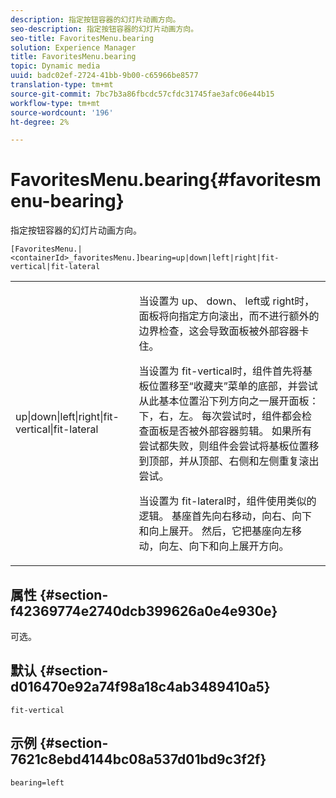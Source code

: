 ```yaml
---
description: 指定按钮容器的幻灯片动画方向。
seo-description: 指定按钮容器的幻灯片动画方向。
seo-title: FavoritesMenu.bearing
solution: Experience Manager
title: FavoritesMenu.bearing
topic: Dynamic media
uuid: badc02ef-2724-41bb-9b00-c65966be8577
translation-type: tm+mt
source-git-commit: 7bc7b3a86fbcdc57cfdc31745fae3afc06e44b15
workflow-type: tm+mt
source-wordcount: '196'
ht-degree: 2%

---
```



# FavoritesMenu.bearing{#favoritesmenu-bearing}

指定按钮容器的幻灯片动画方向。

`[FavoritesMenu.|<containerId>_favoritesMenu.]bearing=up|down|left|right|fit-vertical|fit-lateral`

<table id="table_2B109D2F91E64B5382B31921C3780FA5"> 
 <tbody> 
  <tr> 
   <td colname="col1"> <p><span class="codeph"> up|down|left|right|fit-vertical|fit-lateral</span> </p> </td> 
   <td colname="col2"> <p> 当设置为<span class="codeph"> up</span>、<span class="codeph"> down</span>、<span class="codeph"> left</span>或<span class="codeph"> right</span>时，面板将向指定方向滚出，而不进行额外的边界检查，这会导致面板被外部容器卡住。 </p> <p>当设置为<span class="codeph"> fit-vertical</span>时，组件首先将基板位置移至“收藏夹”菜单的底部，并尝试从此基本位置沿下列方向之一展开面板：下，右，左。 每次尝试时，组件都会检查面板是否被外部容器剪辑。 如果所有尝试都失败，则组件会尝试将基板位置移到顶部，并从顶部、右侧和左侧重复滚出尝试。 </p> <p>当设置为<span class="codeph"> fit-lateral</span>时，组件使用类似的逻辑。 基座首先向右移动，向右、向下和向上展开。 然后，它把基座向左移动，向左、向下和向上展开方向。 </p> </td> 
  </tr> 
 </tbody> 
</table>

## 属性 {#section-f42369774e2740dcb399626a0e4e930e}

可选。

## 默认 {#section-d016470e92a74f98a18c4ab3489410a5}

`fit-vertical`

## 示例 {#section-7621c8ebd4144bc08a537d01bd9c3f2f}

`bearing=left`
